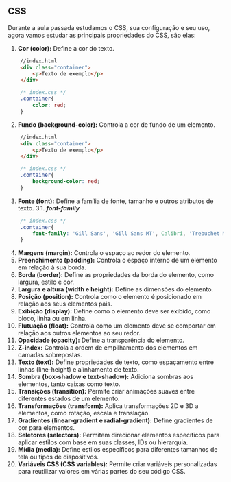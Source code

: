 ## CSS
Durante a aula passada estudamos o CSS, sua configuração e seu uso, agora vamos estudar as principais propriedades do CSS, são elas:

1. **Cor (color):** Define a cor do texto.
``` HTML
    //index.html
    <div class="container">
        <p>Texto de exemplo</p>
    </div>
```
``` CSS
    /* index.css */
    .container{
        color: red;
    }
```
2. **Fundo (background-color):** Controla a cor de fundo de um elemento.
``` HTML
    //index.html
    <div class="container">
        <p>Texto de exemplo</p>
    </div>
```
``` CSS
    /* index.css */
    .container{
        background-color: red;
    }
```
3. **Fonte (font):** Define a família de fonte, tamanho e outros atributos de texto.
3.1. ***font-family*** 
``` CSS
    /* index.css */
    .container{
        font-family: 'Gill Sans', 'Gill Sans MT', Calibri, 'Trebuchet MS', sans-serif
    }
```
4. **Margens (margin):** Controla o espaço ao redor do elemento.
5. **Preenchimento (padding):** Controla o espaço interno de um elemento em relação à sua borda.
6. **Borda (border):** Define as propriedades da borda do elemento, como largura, estilo e cor.
7. **Largura e altura (width e height):** Define as dimensões do elemento.
8. **Posição (position):** Controla como o elemento é posicionado em relação aos seus elementos pais.
9. **Exibição (display):** Define como o elemento deve ser exibido, como bloco, linha ou em linha.
10. **Flutuação (float):** Controla como um elemento deve se comportar em relação aos outros elementos ao seu redor.
11. **Opacidade (opacity):** Define a transparência do elemento.
12. **Z-index:** Controla a ordem de empilhamento dos elementos em camadas sobrepostas.
13. **Texto (text):** Define propriedades de texto, como espaçamento entre linhas (line-height) e alinhamento de texto.
14. **Sombra (box-shadow e text-shadow):** Adiciona sombras aos elementos, tanto caixas como texto.
15. **Transições (transition):** Permite criar animações suaves entre diferentes estados de um elemento.
16. **Transformações (transform):** Aplica transformações 2D e 3D a elementos, como rotação, escala e translação.
17. **Gradientes (linear-gradient e radial-gradient):** Define gradientes de cor para elementos.
18. **Seletores (selectors):** Permitem direcionar elementos específicos para aplicar estilos com base em suas classes, IDs ou hierarquia.
19. **Mídia (media):** Define estilos específicos para diferentes tamanhos de tela ou tipos de dispositivos.
20. **Variáveis CSS (CSS variables):** Permite criar variáveis personalizadas para reutilizar valores em várias partes do seu código CSS.

